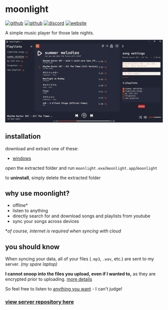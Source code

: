 <link rel="shortcut icon" type="image/x-icon" href="moonlight.png">

# moonlight 
[![github](https://img.shields.io/badge/-moonlight-%23181717?logo=github)](https://github.com/troylu8/moonlight)
[![github](https://img.shields.io/badge/-moonlight--server-%23181717?logo=github)](https://github.com/troylu8/moonlight-server)
[![discord](https://img.shields.io/badge/-report%20a%20bug-%235865F2?logo=discord&logoColor=%23FFFFFF)](https://www.discord.gg/3yt3mNMcnK) 
[![website](https://img.shields.io/badge/-troylu.com-purple)](https://www.troylu.com)

A simple music player for those late nights.

![app preview](readme-resources/preview.png)

## installation

download and extract one of these:
 - [windows](https://www.dropbox.com/scl/fi/meg7vjraike6t9nb9snhh/moonlight-win32-x64.zip?rlkey=34uwzi0fhxpd85d6sfedyfpfk&st=p0qnbyzh&dl=1)
 
open the extracted folder and run `moonlight.exe`/`moonlight.app`/`moonlight`

to **uninstall**, simply delete the extracted folder

## why use moonlight?

 - offline*
 - listen to anything
 - directly search for and download songs and playlists from youtube 
 - sync your songs across devices

**of course, internet is required when syncing with cloud*

## you should know
When syncing your data, all of your files (`.mp3`, `.wav`, etc.) are sent to my server. *(my spare laptop)*

**I cannot snoop into the files you upload, even if I wanted to,** as they are encrypted prior to uploading. [more details](readme-resources/privacy.md)

So feel free to listen to [anything you want](https://www.youtube.com/watch?v=lrbOiYrMSPk) - I can't judge! 

### [view server repository here](https://github.com/troylu8/moonlight-server) 